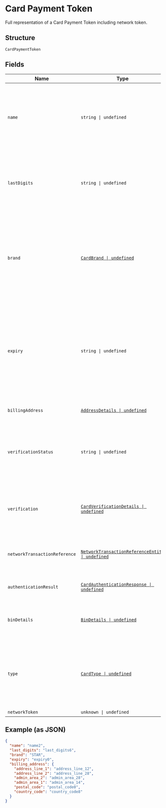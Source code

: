 
# Card Payment Token

Full representation of a Card Payment Token including network token.

## Structure

`CardPaymentToken`

## Fields

| Name | Type | Tags | Description |
|  --- | --- | --- | --- |
| `name` | `string \| undefined` | Optional | The card holder's name as it appears on the card.<br>**Constraints**: *Minimum Length*: `2`, *Maximum Length*: `300`, *Pattern*: `^[A-Za-z ]+$` |
| `lastDigits` | `string \| undefined` | Optional | The last digits of the payment card.<br>**Constraints**: *Minimum Length*: `2`, *Maximum Length*: `4`, *Pattern*: `[0-9]{2,}` |
| `brand` | [`CardBrand \| undefined`](../../doc/models/card-brand.md) | Optional | The card network or brand. Applies to credit, debit, gift, and payment cards.<br>**Constraints**: *Minimum Length*: `1`, *Maximum Length*: `255`, *Pattern*: `^[A-Z_]+$` |
| `expiry` | `string \| undefined` | Optional | The year and month, in ISO-8601 `YYYY-MM` date format. See [Internet date and time format](https://tools.ietf.org/html/rfc3339#section-5.6).<br>**Constraints**: *Minimum Length*: `7`, *Maximum Length*: `7`, *Pattern*: `^[0-9]{4}-(0[1-9]\|1[0-2])$` |
| `billingAddress` | [`AddressDetails \| undefined`](../../doc/models/address-details.md) | Optional | Address request details. |
| `verificationStatus` | `string \| undefined` | Optional | Verification status of Card.<br>**Constraints**: *Minimum Length*: `1`, *Maximum Length*: `255`, *Pattern*: `^[0-9A-Z_]+$` |
| `verification` | [`CardVerificationDetails \| undefined`](../../doc/models/card-verification-details.md) | Optional | Card Verification details including the authorization details and 3D SECURE details. |
| `networkTransactionReference` | [`NetworkTransactionReferenceEntity \| undefined`](../../doc/models/network-transaction-reference-entity.md) | Optional | Previous network transaction reference including id in response. |
| `authenticationResult` | [`CardAuthenticationResponse \| undefined`](../../doc/models/card-authentication-response.md) | Optional | Results of Authentication such as 3D Secure. |
| `binDetails` | [`BinDetails \| undefined`](../../doc/models/bin-details.md) | Optional | Bank Identification Number (BIN) details used to fund a payment. |
| `type` | [`CardType \| undefined`](../../doc/models/card-type.md) | Optional | Type of card. i.e Credit, Debit and so on.<br>**Constraints**: *Minimum Length*: `1`, *Maximum Length*: `255`, *Pattern*: `^[A-Z_]+$` |
| `networkToken` | `unknown \| undefined` | Optional | - |

## Example (as JSON)

```json
{
  "name": "name2",
  "last_digits": "last_digits6",
  "brand": "STAR",
  "expiry": "expiry0",
  "billing_address": {
    "address_line_1": "address_line_12",
    "address_line_2": "address_line_28",
    "admin_area_2": "admin_area_28",
    "admin_area_1": "admin_area_14",
    "postal_code": "postal_code0",
    "country_code": "country_code8"
  }
}
```

